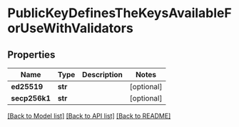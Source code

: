 # PublicKeyDefinesTheKeysAvailableForUseWithValidators

## Properties
Name | Type | Description | Notes
------------ | ------------- | ------------- | -------------
**ed25519** | **str** |  | [optional] 
**secp256k1** | **str** |  | [optional] 

[[Back to Model list]](../README.md#documentation-for-models) [[Back to API list]](../README.md#documentation-for-api-endpoints) [[Back to README]](../README.md)

